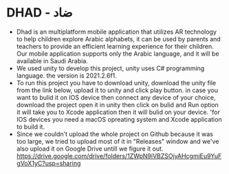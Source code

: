# DHAD - ضاد
* Dhad is an multiplatform mobile application that utilizes AR technology to help children explore Arabic alphabets, it can be used by parents and teachers to provide an efficient learning experience for their children. Our mobile application supports only the Arabic language, and it will be available in Saudi Arabia.
* We used unity to develop this project, unity uses C# programming language. the version is 2021.2.6f1.
* To run this project you have to download unity, download the unity file from the link below, upload it to unity and click play button. in case you want to bulid it on IOS device then connect any device of your choice, download the project open it in unity then click on bulid and Run option it will take you to Xcode application then it will bulid on your device. 'for IOS devices you need a macOS opreating system and Xcode application to build it.
* Since we couldn't upload the whole project on Github because it was too large, we tried to upload most of it in "Releases" window and we've also upload it on Google Drive untill we figure it out. https://drive.google.com/drive/folders/1ZWpN9iVBZSOjyAHcgmiEu9YuFgVoX1yC?usp=sharing
